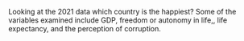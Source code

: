 Looking at the 2021 data which country is the happiest? Some of the variables examined include GDP, freedom or autonomy in life,, life expectancy, and the perception of corruption.
